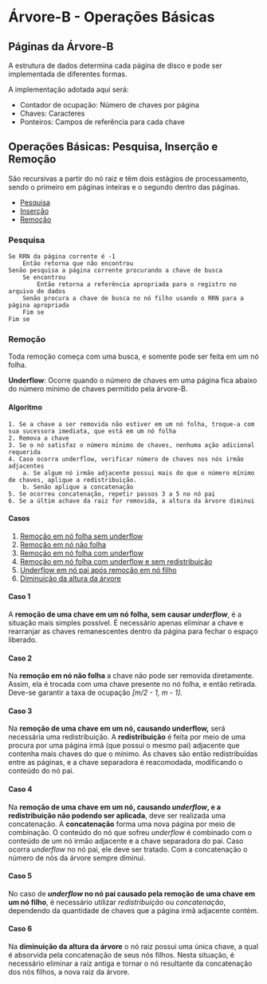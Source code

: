 # Árvore-B - Operações Básicas

## Páginas da Árvore-B

A estrutura de dados determina cada página de disco e pode ser implementada de diferentes formas.

A implementação adotada aqui será:
- Contador de ocupação: Número de chaves por página
- Chaves: Caracteres
- Ponteiros: Campos de referência para cada chave

## Operações Básicas: Pesquisa, Inserção e Remoção

São recursivas a partir do nó raiz e têm dois estágios de processamento, sendo o primeiro em páginas inteiras e o segundo dentro das páginas.

- [Pesquisa](./#pesquisa)
- [Inserção]()
- [Remoção](./#remoção)

### Pesquisa
```
Se RRN da página corrente é -1
	Então retorna que não encontrou
Senão pesquisa a página corrente procurando a chave de busca
	Se encontrou
		Então retorna a referência apropriada para o registro no arquivo de dados
	Senão procura a chave de busca no nó filho usando o RRN para a página apropriada
	Fim se
Fim se
```

### Remoção

Toda remoção começa com uma busca, e somente pode ser feita em um nó folha.

**Underflow**: Ocorre quando o número de chaves em uma página fica abaixo do número mínimo de chaves permitido pela árvore-B.

#### Algoritmo
```
1. Se a chave a ser removida não estiver em um nó folha, troque-a com sua sucessora imediata, que está em um nó folha
2. Remova a chave
3. Se o nó satisfaz o número mínimo de chaves, nenhuma ação adicional requerida
4. Caso ocorra underflow, verificar número de chaves nos nós irmão adjacentes
    a. Se algum nó irmão adjacente possui mais do que o número mínimo de chaves, aplique a redistribuição. 
    b. Senão aplique a concatenação
5. Se ocorreu concatenação, repetir passos 3 a 5 no nó pai
6. Se a últim achave da raiz for removida, a altura da árvore diminui   
```

#### Casos

1. [Remoção em nó folha sem underflow](./#caso-1)
2. [Remoção em nó não folha](./#caso-2)
3. [Remoção em nó folha com underflow](./#caso-3)
4. [Remoção em nó folha com underflow e sem redistribuição](./#caso-4)
5. [Underflow em nó pai após remoção em nó filho](./#caso-5)
6. [Diminuição da altura da árvore](./#caso-6)

#### Caso 1

A **remoção de uma chave em um nó folha, sem causar *underflow***, é a situação mais simples possível. É necessário apenas eliminar a chave e rearranjar as chaves remanescentes dentro da página para fechar o espaço liberado.

#### Caso 2

Na **remoção em nó não folha** a chave não pode ser removida diretamente. Assim, ela é trocada com uma chave presente no nó folha, e então retirada. Deve-se garantir a taxa de ocupação *[m/2 - 1, m - 1]*.

#### Caso 3

Na **remoção de uma chave em um nó, causando underflow,** será necessária uma redistribuição.
A **redistribuição** é feita por meio de uma procura por uma página irmã (que possui o mesmo pai) adjacente que contenha mais chaves do que o mínimo. As chaves são então redistribuídas entre as páginas, e a chave separadora é reacomodada, modificando o conteúdo do nó pai.

#### Caso 4

Na **remoção de uma chave em um nó, causando *underflow*, e a redistribuição não podendo ser aplicada**, deve ser realizada uma concatenação.
A **concatenação** forma uma nova página por meio de combinação. O conteúdo do nó que sofreu *underflow* é combinado com o conteúdo de um nó irmão adjacente e a chave separadora do pai. Caso ocorra *underflow* no nó pai, ele deve ser tratado.
Com a concatenação o número de nós da árvore sempre diminui.

#### Caso 5

No caso de ***underflow* no nó pai causado pela remoção de uma chave em um nó filho**, é necessário utilizar *redistribuição* ou *concatenação*, dependendo da quantidade de chaves que a página irmã adjacente contém.

#### Caso 6

Na **diminuição da altura da árvore** o nó raiz possui uma única chave, a qual é absorvida pela concatenação de seus nós filhos. 
Nesta situação, é necessário eliminar a raiz antiga e tornar o nó resultante da concatenação dos nós filhos, a nova raiz da árvore.
